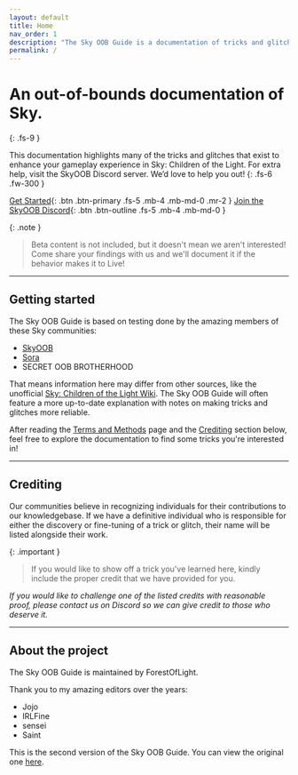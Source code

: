 ```yaml
---
layout: default
title: Home
nav_order: 1
description: "The Sky OOB Guide is a documentation of tricks and glitches in Sky: Children of the Light."
permalink: /
---
```


# An out-of-bounds documentation of Sky.
{: .fs-9 }

This documentation highlights many of the tricks and glitches that exist to enhance your gameplay experience in Sky: Children of the Light. For extra help, visit the SkyOOB Discord server. We’d love to help you out!
{: .fs-6 .fw-300 }

[Get Started](#getting-started){: .btn .btn-primary .fs-5 .mb-4 .mb-md-0 .mr-2 } [Join the SkyOOB Discord](https://discord.gg/h6JtXQv62y){: .btn .btn-outline .fs-5 .mb-4 .mb-md-0 }

{: .note }
> Beta content is not included, but it doesn't mean we aren't interested! Come share your findings with us and we'll document it if the behavior makes it to Live!

---

## Getting started

The Sky OOB Guide is based on testing done by the amazing members of these Sky communities:
- [SkyOOB](https://discord.gg/h6JtXQv62y)
- [Sora](https://discord.gg/xqBTm2j)
- SECRET OOB BROTHERHOOD

That means information here may differ from other sources, like the unofficial [Sky: Children of the Light Wiki](https://sky-children-of-the-light.fandom.com/wiki/The_Out_of_Bounds_(OOB)). The Sky OOB Guide will often feature a more up-to-date explanation with notes on making tricks and glitches more reliable.

After reading the [Terms and Methods](./docs/terms-and-methods) page and the [Crediting](#crediting) section below, feel free to explore the documentation to find some tricks you're interested in!

---

## Crediting

Our communities believe in recognizing individuals for their contributions to our knowledgebase. If we have a definitive individual who is responsible for either the discovery or fine-tuning of a trick or glitch, their name will be listed alongside their work.

{: .important }
> If you would like to show off a trick you've learned here, kindly include the proper credit that we have provided for you.

*If you would like to challenge one of the listed credits with reasonable proof, please contact us on Discord so we can give credit to those who deserve it.*

---

## About the project

The Sky OOB Guide is maintained by ForestOfLight. 

Thank you to my amazing editors over the years:
- Jojo 
- IRLFine
- sensei
- Saint

This is the second version of the Sky OOB Guide. You can view the original one [here](https://docs.google.com/document/d/1Inh4q4008EtxY2b1PZnKJArfwUiFuxawXJ8lw3KaelM/edit).
